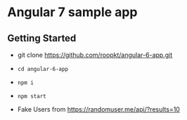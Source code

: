 # Angular 7 sample app

## Getting Started

- git clone https://github.com/roopkt/angular-6-app.git

- `cd angular-6-app`
- `npm i`
- `npm start`


- Fake Users from https://randomuser.me/api/?results=10
